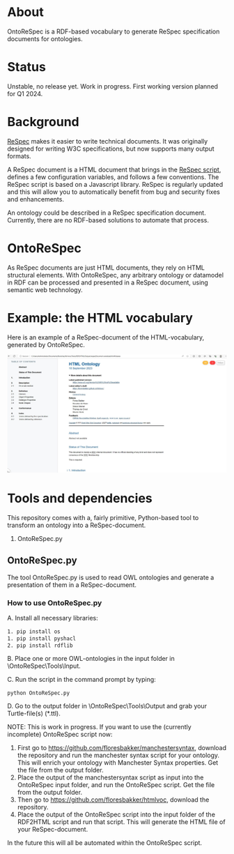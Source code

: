 # About

OntoReSpec is a RDF-based vocabulary to generate ReSpec specification documents for ontologies.

# Status

Unstable, no release yet. Work in progress. First working version planned for Q1 2024.

# Background

[ReSpec](https://respec.org/docs/) makes it easier to write technical documents. It was originally designed for writing W3C specifications, but now supports many output formats.

A ReSpec document is a HTML document that brings in the [ReSpec script](https://github.com/w3c/respec), defines a few configuration variables, and follows a few conventions. The ReSpec script is based on a Javascript library. ReSpec is regularly updated and this will allow you to automatically benefit from bug and security fixes and enhancements.

An ontology could be described in a ReSpec specification document. Currently, there are no RDF-based solutions to automate that process.

# OntoReSpec

As ReSpec documents are just HTML documents, they rely on HTML structural elements. With OntoReSpec, any arbitrary ontology or datamodel in RDF can be processed and presented in a ReSpec document, using semantic web technology.

# Example: the HTML vocabulary

Here is an example of a ReSpec-document of the HTML-vocabulary, generated by OntoReSpec. 

![An example of an Respec-document](/Examples/ExampleReSpec-HTMLDocument.JPG)

# Tools and dependencies

This repository comes with a, fairly primitive, Python-based tool to transform an ontology into a ReSpec-document.

1. OntoReSpec.py

## OntoReSpec.py

The tool OntoReSpec.py is used to read OWL ontologies and generate a presentation of them in a ReSpec-document.

### How to use OntoReSpec.py

A. Install all necessary libraries:

	1. pip install os
	1. pip install pyshacl
	2. pip install rdflib

B. Place one or more OWL-ontologies in the input folder in \OntoReSpec\Tools\Input. 

C. Run the script in the command prompt by typing: 

```
python OntoReSpec.py
```

D. Go to the output folder in \OntoReSpec\Tools\Output and grab your Turtle-file(s) (*.ttl). 


NOTE: This is work in progress. If you want to use the (currently incomplete) OntoReSpec script now:
1.  First go to https://github.com/floresbakker/manchestersyntax, download the repository and run the manchester syntax script for your ontology. This will enrich your ontology with Manchester Syntax properties. Get the file from the output folder. 
2. Place the output of the manchestersyntax script as input into the OntoReSpec input folder, and run the OntoReSpec script. Get the file from the output folder.
3. Then go to https://github.com/floresbakker/htmlvoc, download the repository.
4. Place the output of the OntoReSpec script into the input folder of the RDF2HTML script and run that script. This will generate the HTML file of your ReSpec-document.

In the future this will all be automated within the OntoReSpec script.